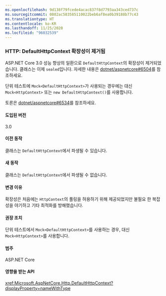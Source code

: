 ```yaml
---
ms.openlocfilehash: 9d138f79fcede4acac837f8d7793aa343ced737c
ms.sourcegitcommit: 0802ac583585110022beb6af8ea0b39188b77c43
ms.translationtype: HT
ms.contentlocale: ko-KR
ms.lasthandoff: 11/25/2020
ms.locfileid: "96032539"
---
```

### <a name="http-defaulthttpcontext-extensibility-removed"></a>HTTP: DefaultHttpContext 확장성이 제거됨

ASP.NET Core 3.0 성능 향상의 일환으로 `DefaultHttpContext`의 확장성이 제거되었습니다. 클래스는 이제 `sealed`입니다. 자세한 내용은 [dotnet/aspnetcore#6504](https://github.com/dotnet/aspnetcore/pull/6504)를 참조하세요.

단위 테스트에 `Mock<DefaultHttpContext>`가 사용되는 경우에는 대신 `Mock<HttpContext>` 또는 `new DefaultHttpContext()`를 사용합니다.

토론은 [dotnet/aspnetcore#6534](https://github.com/dotnet/aspnetcore/issues/6534)를 참조하세요.

#### <a name="version-introduced"></a>도입된 버전

3.0

#### <a name="old-behavior"></a>이전 동작

클래스는 `DefaultHttpContext`에서 파생될 수 있습니다.

#### <a name="new-behavior"></a>새 동작

클래스는 `DefaultHttpContext`에서 파생될 수 없습니다.

#### <a name="reason-for-change"></a>변경 이유

확장성은 처음에는 `HttpContext`의 풀링을 허용하기 위해 제공되었지만 불필요 한 복잡성을 야기하고 기타 최적화를 방해했습니다.

#### <a name="recommended-action"></a>권장 조치

단위 테스트에서 `Mock<DefaultHttpContext>`를 사용하는 경우, 대신 `Mock<HttpContext>`를 사용합니다.

#### <a name="category"></a>범주

ASP.NET Core

#### <a name="affected-apis"></a>영향을 받는 API

<xref:Microsoft.AspNetCore.Http.DefaultHttpContext?displayProperty=nameWithType>

<!--

#### Affected APIs

`T:Microsoft.AspNetCore.Http.DefaultHttpContext`

-->
